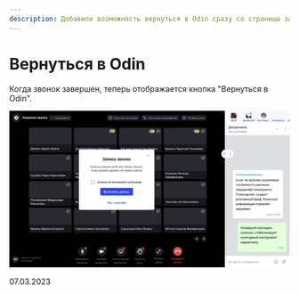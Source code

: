 ```yaml
---
description: Добавили возможность вернуться в Odin сразу со страницы завершения видеозвонка
---
```


# Вернуться в Odin

Когда звонок завершен, теперь отображается кнопка "Вернуться в Odin".

![](<../../.gitbook/assets/image (10) (3).png>)

07.03.2023
